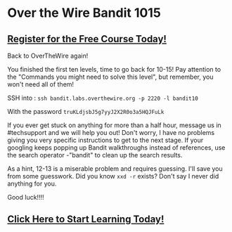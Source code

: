 # Over the Wire Bandit 1015
##  [Register for the Free Course Today!](https://roppers.thinkific.com/courses/computing-fundamentals)
Back to OverTheWire again! 

You finished the first ten levels, time to go back for 10-15!  Pay attention to the "Commands you might need to solve this level", but remember, you won't need all of them!

SSH into : ```ssh bandit.labs.overthewire.org -p 2220 -l bandit10```

With the password ```truKLdjsbJ5g7yyJ2X2R0o3a5HQJFuLk```

If you ever get stuck on anything for more than a half hour, message us in #techsupport and we will help you out! Don't worry, I have no problems giving you very specific instructions to get to the next stage. If your googling keeps popping up Bandit walkthroughs instead of references, use the search operator -"bandit" to clean up the search results.

As a hint, 12-13 is a miserable problem and requires guessing. I'll save you from some guesswork. Did you know ```xxd -r``` exists? Don't say I never did anything for you.

Good luck!!!! 

##  [Click Here to Start Learning Today!](https://roppers.thinkific.com/courses/computing-fundamentals)
